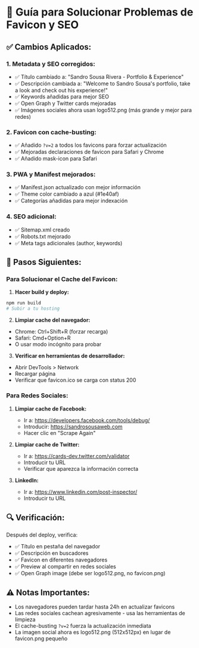 # 🔧 Guía para Solucionar Problemas de Favicon y SEO

## ✅ Cambios Aplicados:

### 1. **Metadata y SEO corregidos:**

- ✅ Título cambiado a: "Sandro Sousa Rivera - Portfolio & Experience"
- ✅ Descripción cambiada a: "Welcome to Sandro Sousa's portfolio, take a look and check out his experience!"
- ✅ Keywords añadidas para mejor SEO
- ✅ Open Graph y Twitter cards mejoradas
- ✅ Imágenes sociales ahora usan logo512.png (más grande y mejor para redes)

### 2. **Favicon con cache-busting:**

- ✅ Añadido `?v=2` a todos los favicons para forzar actualización
- ✅ Mejoradas declaraciones de favicon para Safari y Chrome
- ✅ Añadido mask-icon para Safari

### 3. **PWA y Manifest mejorados:**

- ✅ Manifest.json actualizado con mejor información
- ✅ Theme color cambiado a azul (#1e40af)
- ✅ Categorías añadidas para mejor indexación

### 4. **SEO adicional:**

- ✅ Sitemap.xml creado
- ✅ Robots.txt mejorado
- ✅ Meta tags adicionales (author, keywords)

## 🚀 Pasos Siguientes:

### Para Solucionar el Cache del Favicon:

1. **Hacer build y deploy:**

```bash
npm run build
# Subir a tu hosting
```

2. **Limpiar cache del navegador:**

- Chrome: Ctrl+Shift+R (forzar recarga)
- Safari: Cmd+Option+R
- O usar modo incógnito para probar

3. **Verificar en herramientas de desarrollador:**

- Abrir DevTools > Network
- Recargar página
- Verificar que favicon.ico se carga con status 200

### Para Redes Sociales:

1. **Limpiar cache de Facebook:**

   - Ir a: https://developers.facebook.com/tools/debug/
   - Introducir: https://sandrosousaweb.com
   - Hacer clic en "Scrape Again"

2. **Limpiar cache de Twitter:**

   - Ir a: https://cards-dev.twitter.com/validator
   - Introducir tu URL
   - Verificar que aparezca la información correcta

3. **LinkedIn:**
   - Ir a: https://www.linkedin.com/post-inspector/
   - Introducir tu URL

## 🔍 Verificación:

Después del deploy, verifica:

- ✅ Título en pestaña del navegador
- ✅ Descripción en buscadores
- ✅ Favicon en diferentes navegadores
- ✅ Preview al compartir en redes sociales
- ✅ Open Graph image (debe ser logo512.png, no favicon.png)

## ⚠️ Notas Importantes:

- Los navegadores pueden tardar hasta 24h en actualizar favicons
- Las redes sociales cachean agresivamente - usa las herramientas de limpieza
- El cache-busting `?v=2` fuerza la actualización inmediata
- La imagen social ahora es logo512.png (512x512px) en lugar de favicon.png pequeño
